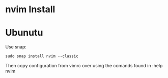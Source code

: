 # nvim Install

# Ubunutu

Use snap:

```
sudo snap install nvim --classic
```

Then copy configuration from vimrc over using the comands found in :help nvim